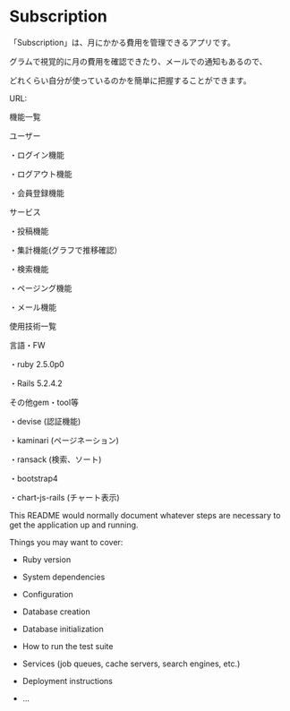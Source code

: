 # Subscription
「Subscription」は、月にかかる費用を管理できるアプリです。

グラムで視覚的に月の費用を確認できたり、メールでの通知もあるので、

どれくらい自分が使っているのかを簡単に把握することができます。

URL:

機能一覧

ユーザー

・ログイン機能

・ログアウト機能

・会員登録機能

サービス

・投稿機能

・集計機能(グラフで推移確認）

・検索機能

・ページング機能

・メール機能

使用技術一覧

言語・FW

・ruby 2.5.0p0

・Rails 5.2.4.2

その他gem・tool等

・devise (認証機能)

・kaminari (ページネーション)

・ransack (検索、ソート)

・bootstrap4

・chart-js-rails (チャート表示)





This README would normally document whatever steps are necessary to get the
application up and running.

Things you may want to cover:

* Ruby version

* System dependencies

* Configuration

* Database creation

* Database initialization

* How to run the test suite

* Services (job queues, cache servers, search engines, etc.)

* Deployment instructions

* ...
